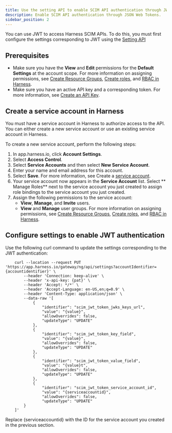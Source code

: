 ```yaml
---
title: Use the setting API to enable SCIM API authentication through JWT
description: Enable SCIM API authentication through JSON Web Tokens.
sidebar_position: 2
---
```


You can use JWT to access Harness SCIM APIs. To do this, you must first configure the settings corresponding to JWT using the [Setting API](https://apidocs.harness.io/tag/Setting#operation/updateSettingValue)

## Prerequisites

- Make sure you have the **View** and **Edit** permissions for the **Default Settings** at the account scope.
  For more information on assigning permissions, see [Create Resource Groups](/docs/platform/role-based-access-control/add-resource-groups), [Create roles](/docs/platform/role-based-access-control/add-manage-roles), and [RBAC in Harness](/docs/platform/role-based-access-control/rbac-in-harness).
- Make sure you have an active API key and a corresponding token. For more information, see [Create an API Key](/docs/platform/Resource-Development/APIs/add-and-manage-api-keys).
  
## Create a service account in Harness

You must have a service account in Harness to authorize access to the API. You can either create a new service account or use an existing service account in Harness.

To create a new service account, perform the following steps:

1. In app.harness.io, click **Account Settings**.
2. Select **Access Control**.
3. Select **Service Accounts** and then select **New Service Account**.
4. Enter your name and email address for this account.
5. Select **Save**.
   For more information, see Create a [service account](../../3_User-Management/6-add-and-manage-service-account.md).
6. Your service account now appears in the **Service Account** list. Select ** Manage Roles** next to the service account you just created to assign role bindings to the service account you just created.
7. Assign the following permissions to the service account:
    - **View**, **Manage**, and **Invite** users.
    - **View** and **Manage** user groups.
  For more information on assigning permissions, see [Create Resource Groups](/docs/platform/role-based-access-control/add-resource-groups), [Create roles](/docs/platform/role-based-access-control/add-manage-roles), and [RBAC in Harness](/docs/platform/role-based-access-control/rbac-in-harness).

## Configure settings to enable JWT authentication

   Use the following curl command to update the settings corresponding to the JWT authentication:
            
        curl --location --request PUT 'https://app.harness.io/gateway/ng/api/settings?accountIdentifier={accountidentifier}' \
            --header 'Connection: keep-alive' \
            --header 'x-api-key: {pat}' \
            --header 'Accept: */*' \
            --header 'Accept-Language: en-US,en;q=0.9' \
            --header 'Content-Type: application/json' \
            --data-raw '[
                {
                    "identifier": "scim_jwt_token_jwks_keys_url",
                    "value": "{value}",
                    "allowOverrides": false,
                    "updateType": "UPDATE"
                },
                {
                    "identifier": "scim_jwt_token_key_field",
                    "value": "{value}",
                    "allowOverrides": false,
                    "updateType": "UPDATE"
                },
                {
                    "identifier": "scim_jwt_token_value_field",
                    "value": "{value}t",
                    "allowOverrides": false,
                    "updateType": "UPDATE"
                },
                {
                    "identifier": "scim_jwt_token_service_account_id",
                    "value": "{serviceaccountid}",
                    "allowOverrides": false,
                    "updateType": "UPDATE"
            }
        ]'


Replace {serviceaccountid} with the ID for the service account you created in the previous section.
